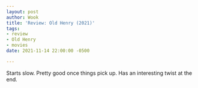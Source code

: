 ```yaml
---
layout: post
author: Wook
title: 'Review: Old Henry (2021)'
tags:
- review
- Old Henry
- movies
date: 2021-11-14 22:00:00 -0500

---
```

Starts slow.  Pretty good once things pick up.  Has an interesting twist at the end.